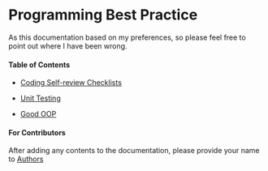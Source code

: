 # Programming Best Practice

As this documentation based on my preferences, so please feel free to point out where I have been wrong.

#### Table of Contents

* [Coding Self-review Checklists](https://github.com/kianbomba/Best-Practice/blob/master/self_review.md)

* [Unit Testing](https://github.com/kianbomba/Best-Practice/blob/master/unit_testing.md)

* [Good OOP](https://github.com/kianbomba/Best-Practice/blob/master/unit_testing.md)


#### For Contributors

After adding any contents to the documentation, please provide your name to [Authors](https://github.com/kianbomba/Best-Practice/blob/master/authors.md)